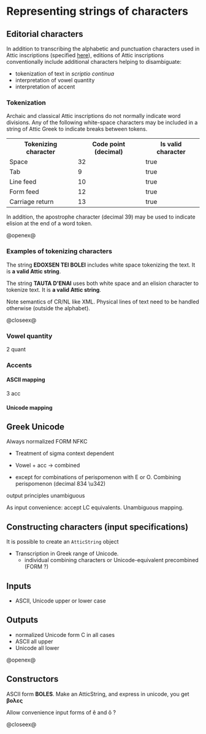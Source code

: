 # Representing strings of characters



## Editorial characters

In addition to transcribing the alphabetic and punctuation characters used in Attic inscriptions (specified [here](AtticCharacters.html)), editions of Attic inscriptions conventionally include additional characters helping to disambiguate:

- tokenization of text in *scriptio continua*
- interpretation of vowel quantity
- interpretation of accent





### Tokenization

Archaic and classical Attic inscriptions do not normally indicate word divisions.  Any of the following white-space characters may be included in a string of Attic Greek to indicate breaks between tokens.


<table concordion:execute="#result = isValidCP(#src)">

<tr>
  <th>Tokenizing character</th>
   <th concordion:set="#src">Code point (decimal)</th>
  <th concordion:assertEquals="#result">Is valid character</th>
</tr>

<tr><td>Space</td><td>32</td><td>true</td></tr>
<tr><td>Tab</td><td>9</td><td>true</td></tr>
<tr><td>Line feed</td><td>10</td><td>true</td></tr>
<tr><td>Form feed</td><td>12</td><td>true</td></tr>
<tr><td>Carriage return</td><td>13</td><td>true</td></tr>
</table>

In addition, the apostrophe character (decimal 39) may be used to indicate elision at the end of a word token.

@openex@

### Examples of tokenizing characters

The string
<strong concordion:set="#src">EDOXSEN TEI BOLEI</strong> includes white space tokenizing the text.  It is <strong concordion:assertTrue="isValidString(#src)">a valid Attic string</strong>.

The string
<strong concordion:set="#elide">TAUTA D'ENAI</strong> uses both white space and an elision character to tokenize text. It is <strong concordion:assertTrue="isValidString(#elide)">a valid Attic string</strong>.

Note semantics of CR/NL  like XML.
Physical lines of text need to be handled otherwise (outside the alphabet).

@closeex@


### Vowel quantity



2 quant



### Accents


#### ASCII mapping
3 acc


#### Unicode mapping












## Greek Unicode


Always normalized FORM NFKC

- Treatment of sigma context dependent
- Vowel + acc -> combined

- except for combinations of perispomenon with Ε or Ο.  Combining perispomenon (decimal 834 \u342)

output principles unambiguous

As input convenience: accept LC equivalents.  Unambiguous mapping.




## Constructing characters (input specifications)

It is possible to create an `AtticString` object


- Transcription in Greek range of Unicode.
    - individual combining characters or Unicode-equivalent precombined (FORM ?)



## Inputs

- ASCII, Unicode upper or lower case


## Outputs

- normalized Unicode form C in all cases
- ASCII all upper
- Unicode all lower


@openex@

## Constructors

ASCII form <strong concordion:set="#noacc">BOLES</strong>.  Make an AtticString, and express in unicode, you get <strong concordion:assertEquals="asUnicode(#noacc)">βολες</strong>

Allow convenience input forms of ê and ô ?




@closeex@
